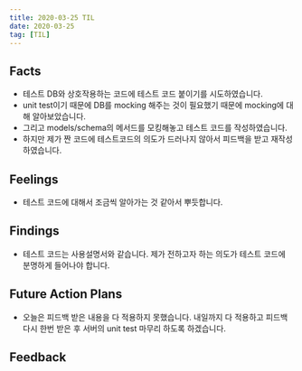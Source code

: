 ```yaml
---
title: 2020-03-25 TIL
date: 2020-03-25
tag: [TIL]
---
```


## Facts

- 테스트 DB와 상호작용하는 코드에 테스트 코드 붙이기를 시도하였습니다.
- unit test이기 때문에 DB를 mocking 해주는 것이 필요했기 때문에 mocking에 대해 알아보았습니다.
- 그리고 models/schema의 메서드를 모킹해놓고 테스트 코드를 작성하였습니다.
- 하지만 제가 짠 코드에 테스트코드의 의도가 드러나지 않아서 피드백을 받고 재작성 하였습니다.

## Feelings

- 테스트 코드에 대해서 조금씩 알아가는 것 같아서 뿌듯합니다.

## Findings

- 테스트 코드는 사용설명서와 같습니다. 제가 전하고자 하는 의도가 테스트 코드에 분명하게 들어나야 합니다.

## Future Action Plans

- 오늘은 피드백 받은 내용을 다 적용하지 못했습니다. 내일까지 다 적용하고 피드백 다시 한번 받은 후 서버의 unit test 마무리 하도록 하겠습니다.

## Feedback
